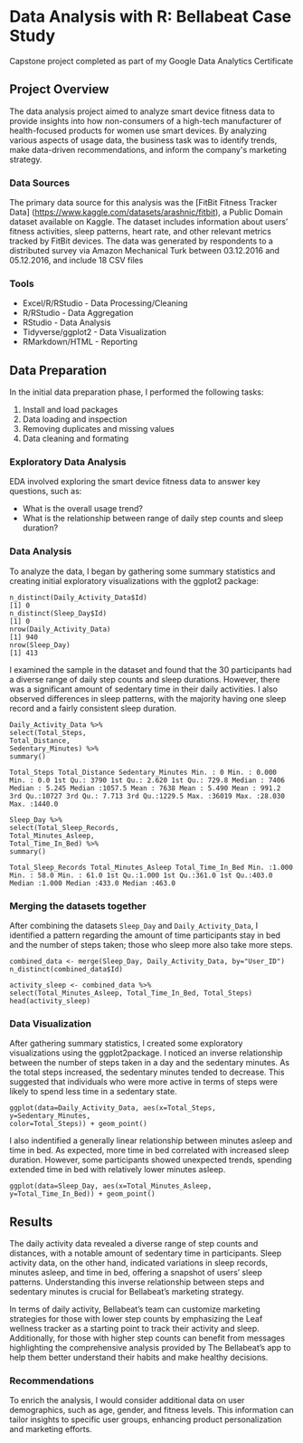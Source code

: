 # Data Analysis with R: Bellabeat Case Study
Capstone project completed as part of my Google Data Analytics Certificate

## Project Overview

The data analysis project aimed to analyze smart device fitness data to provide insights into how non-consumers of a high-tech manufacturer of health-focused products for women use smart devices. By analyzing various aspects of usage data, the business task was to identify trends, make data-driven recommendations, and inform the company's marketing strategy.

### Data Sources

The primary data source for this analysis was the [FitBit Fitness Tracker Data] (https://www.kaggle.com/datasets/arashnic/fitbit), a Public Domain dataset available on Kaggle. The dataset includes information about users’ fitness activities, sleep patterns, heart rate, and other relevant metrics tracked by FitBit devices. The data was generated by respondents to a distributed survey via Amazon Mechanical Turk between 03.12.2016 and 05.12.2016, and include 18 CSV files

### Tools 
* Excel/R/RStudio - Data Processing/Cleaning
* R/RStudio - Data Aggregation
* RStudio - Data Analysis
* Tidyverse/ggplot2 - Data Visualization 
* RMarkdown/HTML - Reporting 

## Data Preparation

In the initial data preparation phase, I performed the following tasks:
1. Install and load packages
2. Data loading and inspection
3. Removing duplicates and missing values
4. Data cleaning and formating

### Exploratory Data Analysis

EDA involved exploring the smart device fitness data to answer key questions, such as:

* What is the overall usage trend?
* What is the relationship between range of daily step counts and sleep duration?  

### Data Analysis
To analyze the data, I began by gathering some summary statistics and creating initial exploratory visualizations with the ggplot2 package:

``` {r}
n_distinct(Daily_Activity_Data$Id)
[1] 0
n_distinct(Sleep_Day$Id)
[1] 0
nrow(Daily_Activity_Data)
[1] 940
nrow(Sleep_Day)
[1] 413
```
I examined the sample in the dataset and found that the 30 participants had a diverse range of daily step
counts and sleep durations. However, there was a significant amount of sedentary time in their daily activities.
I also observed differences in sleep patterns, with the majority having one sleep record and a fairly consistent
sleep duration.
``` {r}
Daily_Activity_Data %>%
select(Total_Steps,
Total_Distance,
Sedentary_Minutes) %>%
summary()
```
`Total_Steps Total_Distance Sedentary_Minutes
Min. : 0 Min. : 0.000 Min. : 0.0
1st Qu.: 3790 1st Qu.: 2.620 1st Qu.: 729.8
Median : 7406 Median : 5.245 Median :1057.5
Mean : 7638 Mean : 5.490 Mean : 991.2
3rd Qu.:10727 3rd Qu.: 7.713 3rd Qu.:1229.5
Max. :36019 Max. :28.030 Max. :1440.0`

``` {r}
Sleep_Day %>%
select(Total_Sleep_Records,
Total_Minutes_Asleep,
Total_Time_In_Bed) %>%
summary()
```
`Total_Sleep_Records Total_Minutes_Asleep Total_Time_In_Bed
Min. :1.000 Min. : 58.0 Min. : 61.0 1st Qu.:1.000 1st Qu.:361.0 1st Qu.:403.0
Median :1.000 Median :433.0 Median :463.0`

### Merging the datasets together
After combining the datasets `Sleep_Day` and `Daily_Activity_Data`, I identified a pattern regarding the
amount of time participants stay in bed and the number of steps taken; those who sleep more also take more
steps.

``` {r}
combined_data <- merge(Sleep_Day, Daily_Activity_Data, by="User_ID")
n_distinct(combined_data$Id)
```
``` {r}
activity_sleep <- combined_data %>%
select(Total_Minutes_Asleep, Total_Time_In_Bed, Total_Steps)
head(activity_sleep)
```

### Data Visualization

After gathering summary statistics, I created some exploratory visualizations using the ggplot2package.
I noticed an inverse relationship between the number of steps taken in a day and the sedentary minutes. As
the total steps increased, the sedentary minutes tended to decrease. This suggested that individuals who
were more active in terms of steps were likely to spend less time in a sedentary state.

``` {r}
ggplot(data=Daily_Activity_Data, aes(x=Total_Steps, y=Sedentary_Minutes,
color=Total_Steps)) + geom_point()
```

I also indentified a generally linear relationship between minutes asleep and time in bed. As expected, more
time in bed correlated with increased sleep duration. However, some participants showed unexpected trends,
spending extended time in bed with relatively lower minutes asleep.

``` {r}
ggplot(data=Sleep_Day, aes(x=Total_Minutes_Asleep, y=Total_Time_In_Bed)) + geom_point()
```

## Results 
The daily activity data revealed a diverse range of step counts and distances, with a notable
amount of sedentary time in participants. Sleep activity data, on the other hand, indicated variations in
sleep records, minutes asleep, and time in bed, offering a snapshot of users’ sleep patterns. Understanding
this inverse relationship between steps and sedentary minutes is crucial for Bellabeat’s marketing strategy.

In terms of daily activity, Bellabeat’s team can customize marketing strategies for those with lower step counts
by emphasizing the Leaf wellness tracker as a starting point to track their activity and sleep. Additionally,
for those with higher step counts can benefit from messages highlighting the comprehensive analysis provided
by The Bellabeat’s app to help them better understand their habits and make healthy decisions.

### Recommendations
To enrich the analysis, I would consider additional data on user demographics, such as age, gender, and
fitness levels. This information can tailor insights to specific user groups, enhancing product personalization
and marketing efforts.
